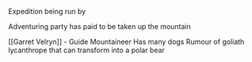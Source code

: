 
Expedition being run by 

Adventuring party has paid to be taken up the mountain

[[Garret Velryn]] - Guide Mountaineer
Has many dogs
Rumour of goliath lycanthrope that can transform into a polar bear

